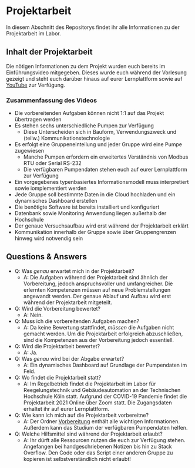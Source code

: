 # Projektarbeit
In diesem Abschnitt des Repositorys findet ihr alle Informationen zu der Projektarbeit im Labor.

## Inhalt der Projektarbeit
Die nötigen Informationen zu dem Projekt wurden euch bereits im Einführungsvideo mitgegeben. Dieses wurde euch während der Vorlesung gezeigt und steht euch darüber hinaus auf eurer Lernplattform sowie auf [YouTube](https://www.youtube.com/watch?v=zk_Bhm5ZzQU&list=PLzbl7wFtWqTR72ODjOUj5aEGsa4TxXYhy&index=1) zur Verfügung.

### Zusammenfassung des Videos
* Die vorbereitenden Aufgaben können nicht 1:1 auf das Projekt übertragen werden
* Es stehen sechs unterschiedliche Pumpen zur Verfügung
  * Diese Unterscheiden sich in Bauform, Verwendungszweck und (teilw.) Kommunikationstechnologie
* Es erfolgt eine Gruppeneinteilung und jeder Gruppe wird eine Pumpe zugewiesen
  * Manche Pumpen erfordern ein erweitertes Verständnis von Modbus RTU oder Serial RS-232
  * Die verfügbaren Pumpendaten stehen euch auf eurer Lernplattform zur Verfügung
* Ein vorgegebenes typenbasiertes Informationsmodell muss interpretiert sowie iomplementiert werden
* Jede Gruppe soll bestimmte Daten in die Cloud hochladen und ein dynamisches Dashboard erstellen
* Die benötigte Software ist bereits installiert und konfiguriert
* Datenbank sowie Monitoring Anwendung liegen außerhalb der Hochschule
* Der genaue Versuchsaufbau wird erst während der Projektarbeit erklärt
* Kommunikation innerhalb der Gruppe sowie über Gruppengrenzen hinweg wird notwendig sein

## Questions & Answers
* Q: Was *genau* erwartet mich in der Projektarbeit?
  * A: Die Aufgaben während der Projektarbeit sind ähnlich der Vorbereitung, jedoch anspruchsvoller und umfangreicher. Die erlernten Kompetenzen müssen auf neue Problemstellungen angewandt werden. Der genaue Ablauf und Aufbau wird erst während der Projektarbeit mitgeteilt.
* Q: Wird die Vorbereitung bewertet?
  * A: Nein.
* Q: Muss ich die vorbereitenden Aufgaben machen?
  * A: Da keine Bewertung stattfindet, *müssen* die Aufgaben nicht gemacht werden. Um die Projektarbeit erfolgreich abzuschließen, sind die Kompetenzen aus der Vorbereitung jedoch essentiell.
* Q: Wird die Projektarbeit bewertet?
  * A: Ja.
* Q: Was *genau* wird bei der Abgabe erwartet?
  * A: Ein dynamisches Dashboard auf Grundlage der Pumpendaten im Feld.
* Q: Wo findet die Projektarbeit statt?
  * A: Im Regelbetrieb findet die Projektarbeit im Labor für Reegelungstechnik und Gebäudeautomation an der Technischen Hochschule Köln statt. Aufgrund der COVID-19 Pandemie findet die Projektarbeit 2021 Online über Zoom statt. Die Zugangsdaten erhaltet ihr auf eurer Lernplattform.
* Q: Wie kann ich mich auf die Projektarbeit vorbereitne?
  * A: Der Ordner [Vorbereitung](Vorbereitung) enthält alle wichtigen Informationen. Außerdem kann das Studium der verfügbaren Pumpendaten helfen.
* Q: Welche Hilfsmittel sind während der Projektarbeit erlaubt?
  * A: Ihr dürft alle Ressourcen nutzen die euch zur Verfügung stehen. Angefangen bei handgeschriebenen Notizen bis hin zu Stack Overflow. Den Code oder das Script einer anderen Gruppe zu kopieren ist selbstverständlich nicht erlaubt!
